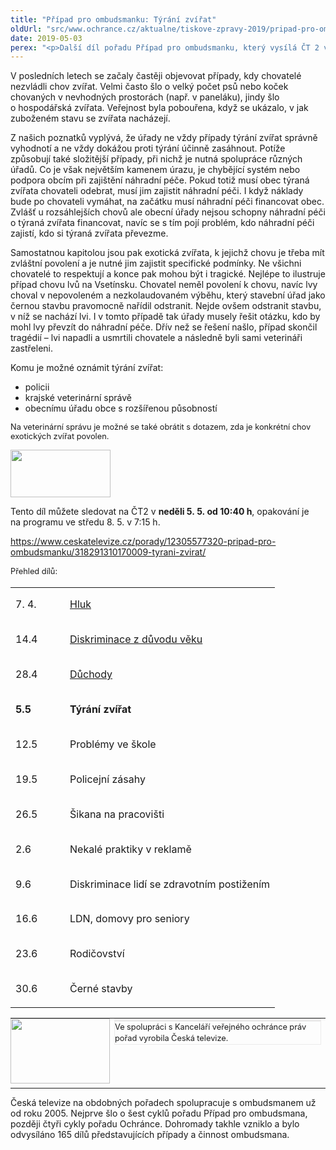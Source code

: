 ```yaml
---
title: "Případ pro ombudsmanku: Týrání zvířat"
oldUrl: "src/www.ochrance.cz/aktualne/tiskove-zpravy-2019/pripad-pro-ombudsmanku-tyrani-zvirat"
date: 2019-05-03
perex: "<p>Další díl pořadu Případ pro ombudsmanku, který vysílá ČT 2 v neděli 5. 5. je trochu jiný, protože předmětem ochrany jsou zvířata. Lidé v těchto případech vystupují obvykle jako ti, kdo začali chovat zvířata obvykle s dobrým úmyslem, ale chov nezvládli, nebo při něm porušují zákony. Ve výsledku trpí právě chovaná zvířata. Lidé se často ptají, jestli tomu nešlo zabránit, co mají dělat, když ve svém okolí na takového chovatele narazí.</p>"
---
```


<!-- imported from the old website -->

<p>V posledních letech se začaly častěji objevovat případy, kdy chovatelé nezvládli chov zvířat. Velmi často šlo o velký počet psů nebo koček chovaných v nevhodných prostorách (např. v paneláku), jindy šlo o hospodářská zvířata. Veřejnost byla pobouřena, když se ukázalo, v jak zuboženém stavu se zvířata nacházejí. </p> <p>Z našich poznatků vyplývá, že úřady ne vždy případy týrání zvířat správně vyhodnotí a ne vždy dokážou proti týrání účinně zasáhnout. Potíže způsobují také složitější případy, při nichž je nutná spolupráce různých úřadů. Co je však největším kamenem úrazu, je chybějící systém nebo podpora obcím při zajištění náhradní péče. Pokud totiž musí obec týraná zvířata chovateli odebrat, musí jim zajistit náhradní péči. I když náklady bude po chovateli vymáhat, na začátku musí náhradní péči financovat obec. Zvlášť u rozsáhlejších chovů ale obecní úřady nejsou schopny náhradní péči o týraná zvířata financovat, navíc se s tím pojí problém, kdo náhradní péči zajistí, kdo si týraná zvířata převezme.</p> <p>Samostatnou kapitolou jsou pak exotická zvířata, k jejichž chovu je třeba mít zvláštní povolení a je nutné jim zajistit specifické podmínky. Ne všichni chovatelé to respektují a konce pak mohou být i tragické. Nejlépe to ilustruje případ chovu lvů na Vsetínsku. Chovatel neměl povolení k chovu, navíc lvy choval v nepovoleném a nezkolaudovaném výběhu, který stavební úřad jako černou stavbu pravomocně nařídil odstranit. Nejde ovšem odstranit stavbu, v níž se nachází lvi. I v tomto případě tak úřady musely řešit otázku, kdo by mohl lvy převzít do náhradní péče. Dřív než se řešení našlo, případ skončil tragédií – lvi napadli a usmrtili chovatele a následně byli sami veterináři zastřeleni.</p> <p>Komu je možné oznámit týrání zvířat:</p><ul><li>policii</li><li>krajské veterinární správě</li><li>obecnímu úřadu obce s rozšířenou působností</li></ul><p><span style="font-size: 12.8px;">Na veterinární správu je možné se také obrátit s dotazem, zda je konkrétní chov exotických zvířat povolen.</span></p><p><img src="https://www.ochrance.cz/uploads/RTEmagicC_CT2_01.jpg.jpg" width="160" height="76" style="font-size: 12.8px;" alt="" /></p> <p>Tento díl můžete sledovat na ČT2 v <b>neděli 5. 5. od 10:40 h</b>, opakování je na programu ve středu 8. 5. v 7:15 h.</p> <p><a href="https://www.ceskatelevize.cz/porady/12305577320-pripad-pro-ombudsmanku/318291310170009-tyrani-zvirat/" target="_blank">https://www.ceskatelevize.cz/porady/12305577320-pripad-pro-ombudsmanku/318291310170009-tyrani-zvirat/</a></p> <p style="line-height: 17.92px; font-size: 12.8px;">Přehled dílů:</p><table border="0" width="0"><tbody><tr><td width="71" nowrap="" valign="bottom"><p style="line-height: 17.92px;">7. 4.</p></td><td width="307" nowrap="" valign="bottom"><p style="line-height: 17.92px;"><a href="https://www.ceskatelevize.cz/porady/12305577320-pripad-pro-ombudsmanku/318291310170012-hluk" target="_blank">Hluk</a></p></td></tr><tr><td width="71" nowrap="" valign="bottom"><p style="line-height: 17.92px;">14.4</p></td><td width="307" nowrap="" valign="bottom"><p style="line-height: 17.92px;"><a href="https://www.ceskatelevize.cz/porady/12305577320-pripad-pro-ombudsmanku/318291310170004-diskriminace-z-duvodu-veku/" target="_blank">Diskriminace z důvodu věku</a></p></td></tr><tr><td width="71" nowrap="" valign="bottom"><p style="line-height: 17.92px;">28.4</p></td><td width="307" nowrap="" valign="bottom"><p style="line-height: 17.92px;"><a href="https://www.ceskatelevize.cz/porady/12305577320-pripad-pro-ombudsmanku/318291310170008-duchody/" target="_blank">Důchody</a></p></td></tr><tr><td width="71" nowrap="" valign="bottom"><p style="line-height: 17.92px;"><b>5.5</b></p></td><td width="307" nowrap="" valign="bottom"><p style="line-height: 17.92px;"><b>Týrání zvířat</b></p></td></tr><tr><td width="71" nowrap="" valign="bottom"><p style="line-height: 17.92px;">12.5</p></td><td width="307" nowrap="" valign="bottom"><p style="line-height: 17.92px;">Problémy ve škole</p></td></tr><tr><td width="71" nowrap="" valign="bottom"><p style="line-height: 17.92px;">19.5</p></td><td width="307" nowrap="" valign="bottom"><p style="line-height: 17.92px;">Policejní zásahy</p></td></tr><tr><td width="71" nowrap="" valign="bottom"><p style="line-height: 17.92px;">26.5</p></td><td width="307" nowrap="" valign="bottom"><p style="line-height: 17.92px;">Šikana na pracovišti</p></td></tr><tr><td width="71" nowrap="" valign="bottom"><p style="line-height: 17.92px;">2.6</p></td><td width="307" nowrap="" valign="bottom"><p style="line-height: 17.92px;">Nekalé praktiky v reklamě</p></td></tr><tr><td width="71" nowrap="" valign="bottom"><p style="line-height: 17.92px;">9.6</p></td><td width="307" nowrap="" valign="bottom"><p style="line-height: 17.92px;">Diskriminace lidí se zdravotním postižením</p></td></tr><tr><td width="71" nowrap="" valign="bottom"><p style="line-height: 17.92px;">16.6</p></td><td width="307" nowrap="" valign="bottom"><p style="line-height: 17.92px;">LDN, domovy pro seniory</p></td></tr><tr><td width="71" nowrap="" valign="bottom"><p style="line-height: 17.92px;">23.6</p></td><td width="307" nowrap="" valign="bottom"><p style="line-height: 17.92px;">Rodičovství</p></td></tr><tr><td width="71" nowrap="" valign="bottom"><p style="line-height: 17.92px;">30.6</p></td><td width="307" nowrap="" valign="bottom"><p style="line-height: 17.92px;">Černé stavby</p></td></tr></tbody></table><p style="line-height: 17.92px; font-size: 12.8px;"></p><table summary="" cellspacing="" cellpadding="" style="border: 0px; border-collapse: collapse; margin: 0px; cursor: default;"><tbody><tr><td style="border: 0px; padding: 0px 7px 7px 0px; vertical-align: top; font-size: 0.8em; cursor: text;"><img src="https://www.ochrance.cz/uploads/RTEmagicC_Ceska-televize_01.jpg.jpg" width="159" height="104" style="border: 0px; margin: 0px; padding: 0px; cursor: default;" alt="" /></td><td style="border: 0px; padding: 0px 7px 7px 0px; vertical-align: top; font-size: 0.8em; cursor: text;"><p style="padding: 0px; margin: 0px; line-height: 17.92px; border: 1px solid rgb(236, 235, 235);"></p><p style="padding: 0px; margin: 0px; line-height: 17.92px; border: 1px solid rgb(236, 235, 235);"></p><p style="padding: 0px; margin: 0px; line-height: 17.92px; border: 1px solid rgb(236, 235, 235);">Ve spolupráci s Kanceláří veřejného ochránce práv pořad vyrobila Česká televize.</p></td></tr></tbody></table> <p></p> <p>Česká televize na obdobných pořadech spolupracuje s ombudsmanem už od roku 2005. Nejprve šlo o šest cyklů pořadu Případ pro ombudsmana, později čtyři cykly pořadu Ochránce. Dohromady takhle vzniklo a bylo odvysíláno 165 dílů představujících případy a činnost ombudsmana.</p>

